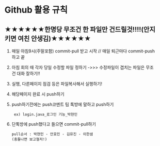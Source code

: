 # Github 활용 규칙

## ★★★★★★한명당 무조건 한 파일만 건드릴것!!!!(안지키면 여친 안생김)★★★★★★
1. 매일 아침9시(주말포함) commit-pull 받고 시작 // 매일 퇴근마다 commit-push 하고 끝
2. 아침 회의 때 각자 당일 수정할 파일 정하기 ->>> 수정파일이 겹치는 파일은 무조건 대화 잘하기!!
4. 실행, 다른페이지 점검 등은 파일복사해서 실행하기!
5. 해당페이지 완료 시 push하기
6. push하기전에는 push코멘트 팀 톡방에 말하고 push하기

        ex) login.java_로그인 기능_박현민

7. 단톡방에 push했다고 들으면 commit-pull하기       
  
       pull순서 : 박현민 - 안효민 - 김유진 - 이한샘                                                         (충돌나면 보고철저!)
               



